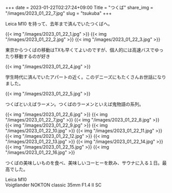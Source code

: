 +++
date  = 2023-01-22T02:27:24+09:00
Title = "つくば"
share_img = "/images/2023_01_22_7.jpg"
slug = "tsukuba"
+++

Leica M10 を持って、去年まで済んでいたつくばへ。

{{< img "/images/2023_01_22_1.jpg" >}}
{{< img "/images/2023_01_22_2.jpg" >}}
{{< img "/images/2023_01_22_3.jpg" >}}

<p class="caption">東京からつくばの移動はTXも早くてよいのですが、個人的には高速バスでゆったり移動するのが好き</p>

{{< img "/images/2023_01_22_4.jpg" >}}

<p class="caption">学生時代に済んでいたアパートの近く。このデニーズにもたくさんお世話になりました。</p>

{{< img "/images/2023_01_22_5.jpg" >}}

<p class="caption">つくばといえばラーメン。つくばのラーメンといえば鬼物語の系列。</p>

{{< img "/images/2023_01_22_6.jpg" >}}
{{< img "/images/2023_01_22_7.jpg" >}}
{{< img "/images/2023_01_22_8.jpg" >}}
{{< img "/images/2023_01_22_9.jpg" >}}
{{< img "/images/2023_01_22_10.jpg" >}}
{{< img "/images/2023_01_22_11.jpg" >}}
{{< img "/images/2023_01_22_12.jpg" >}}
{{< img "/images/2023_01_22_13.jpg" >}}
{{< img "/images/2023_01_22_14.jpg" >}}
{{< img "/images/2023_01_22_15.jpg" >}}
{{< img "/images/2023_01_22_16.jpg" >}}

つくばの美味しいものを食べ、美味しいコーヒーを飲み、サウナに入る１日。最高でした。

Leica M10<br>
Voigtlander NOKTON classic 35mm F1.4 Ⅱ SC
